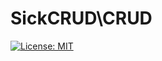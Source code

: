 # SickCRUD\CRUD

[![License: MIT](https://img.shields.io/badge/License-MIT-green.svg?style=flat-square)](https://opensource.org/licenses/MIT)
